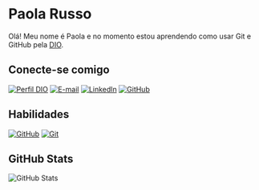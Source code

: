 # Paola Russo

Olá! Meu nome é Paola e no momento estou aprendendo como usar Git e GitHub pela [DIO](https://dio.me).

## Conecte-se comigo

[![Perfil DIO](https://img.shields.io/badge/-Meu%20Perfil%20na%20DIO-7C6AAA?style=for-the-badge)](https://web.dio.me/users/pxlruss/)
[![E-mail](https://img.shields.io/badge/-Email-FFF?style=for-the-badge&logo=microsoft-outlook&logoColor=DF68B3)](mailto:paola93russo@gmail.com)
[![LinkedIn](https://img.shields.io/badge/-LinkedIn-7C6AAA?style=for-the-badge&logo=linkedin&logoColor=30A3DC)](https://www.linkedin.com/in/SEUUSERNAME/)
[![GitHub](https://img.shields.io/badge/GitHub-FFF?style=for-the-badge&logo=github&logoColor=000)](https://github.com/paolarusso)

## Habilidades
[![GitHub](https://img.shields.io/badge/GitHub-402781?style=for-the-badge&logo=github&logoColor=fff)](https://docs.github.com/)
[![Git](https://img.shields.io/badge/Git-402781?style=for-the-badge&logo=git&logoColor=fff)](https://git-scm.com/doc) 

## GitHub Stats

![GitHub Stats](https://github-readme-stats.vercel.app/api?username=paolarusso&theme=transparent&bg_color=7C6AAA&border_color=FFF&show_icons=true&icon_color=DF68B3&title_color=402781&text_color=FFF)
